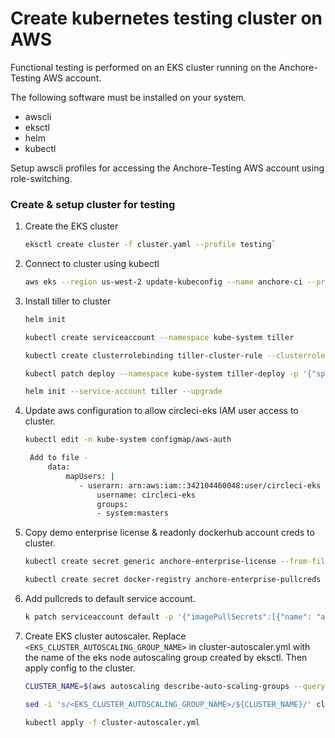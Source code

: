 # Create kubernetes testing cluster on AWS

Functional testing is performed on an EKS cluster running on the Anchore-Testing AWS account.

The following software must be installed on your system.
* awscli
* eksctl
* helm
* kubectl

Setup awscli profiles for accessing the Anchore-Testing AWS account using role-switching.

### Create & setup cluster for testing

1. Create the EKS cluster
    ```bash
    eksctl create cluster -f cluster.yaml --profile testing`
    ```

1. Connect to cluster using kubectl
    ```bash
    aws eks --region us-west-2 update-kubeconfig --name anchore-ci --profile testing`
    ```

1. Install tiller to cluster
    ```bash
    helm init

    kubectl create serviceaccount --namespace kube-system tiller

    kubectl create clusterrolebinding tiller-cluster-rule --clusterrole=cluster-admin --serviceaccount=kube-system:tiller

    kubectl patch deploy --namespace kube-system tiller-deploy -p '{"spec":{"template":{"spec":{"serviceAccount":"tiller"}}}}'

    helm init --service-account tiller --upgrade
    ```
1. Update aws configuration to allow circleci-eks IAM user access to cluster.
   ```bash
   kubectl edit -n kube-system configmap/aws-auth

    Add to file -
        data:
            mapUsers: |
               - userarn: arn:aws:iam::342104460048:user/circleci-eks
                   username: circleci-eks
                   groups:
                   - system:masters
    ```
1. Copy demo enterprise license & readonly dockerhub account creds to cluster.
    ```bash
    kubectl create secret generic anchore-enterprise-license --from-file=license.yaml=license.yaml -n default

    kubectl create secret docker-registry anchore-enterprise-pullcreds --docker-server=docker.io --docker-username=anchoreci --docker-password=xxxxxxxxxxxxxxx --docker-email=anchoreci@anchore.com -n default
    ```

1. Add pullcreds to default service account.
    ```bash
    k patch serviceaccount default -p '{"imagePullSecrets":[{"name": "anchore-enterprise-pullcreds"}]}' --type=merge
    ```

1. Create EKS cluster autoscaler. Replace `<EKS_CLUSTER_AUTOSCALING_GROUP_NAME>` in cluster-autoscaler.yml with the name of the eks node autoscaling group created by eksctl. Then apply config to the cluster.
    ```bash
    CLUSTER_NAME=$(aws autoscaling describe-auto-scaling-groups --query "AutoScalingGroups[? Tags[? (Key=='alpha.eksctl.io/cluster-name') && Value=='anchore-ci']]".AutoScalingGroupName --profile testing --output text)

    sed -i 's/<EKS_CLUSTER_AUTOSCALING_GROUP_NAME>/${CLUSTER_NAME}/' cluster-autoscaler.yml

    kubectl apply -f cluster-autoscaler.yml
    ```